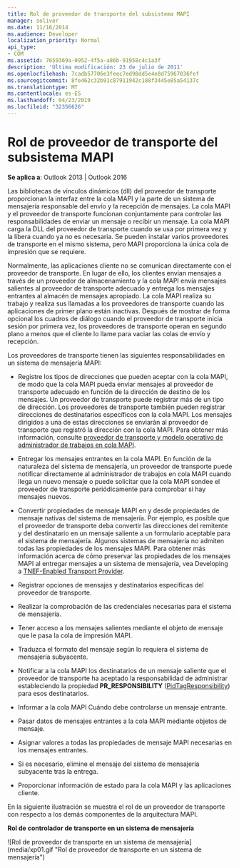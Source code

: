```yaml
---
title: Rol de proveedor de transporte del subsistema MAPI
manager: soliver
ms.date: 11/16/2014
ms.audience: Developer
localization_priority: Normal
api_type:
- COM
ms.assetid: 7659369a-0952-4f5a-a86b-91958c4c1a3f
description: 'Última modificación: 23 de julio de 2011'
ms.openlocfilehash: 7cadb57706e3feec7ed98dd5e4e8d75967036fef
ms.sourcegitcommit: 8fe462c32b91c87911942c188f3445e85a54137c
ms.translationtype: MT
ms.contentlocale: es-ES
ms.lasthandoff: 04/23/2019
ms.locfileid: "32356626"
---
```

# <a name="transport-provider-role-in-the-mapi-subsystem"></a>Rol de proveedor de transporte del subsistema MAPI
  
**Se aplica a**: Outlook 2013 | Outlook 2016 
  
Las bibliotecas de vínculos dinámicos (dll) del proveedor de transporte proporcionan la interfaz entre la cola MAPI y la parte de un sistema de mensajería responsable del envío y la recepción de mensajes. La cola MAPI y el proveedor de transporte funcionan conjuntamente para controlar las responsabilidades de enviar un mensaje o recibir un mensaje. La cola MAPI carga la DLL del proveedor de transporte cuando se usa por primera vez y la libera cuando ya no es necesaria. Se pueden instalar varios proveedores de transporte en el mismo sistema, pero MAPI proporciona la única cola de impresión que se requiere.
  
Normalmente, las aplicaciones cliente no se comunican directamente con el proveedor de transporte. En lugar de ello, los clientes envían mensajes a través de un proveedor de almacenamiento y la cola MAPI envía mensajes salientes al proveedor de transporte adecuado y entrega los mensajes entrantes al almacén de mensajes apropiado. La cola MAPI realiza su trabajo y realiza sus llamadas a los proveedores de transporte cuando las aplicaciones de primer plano están inactivas. Después de mostrar de forma opcional los cuadros de diálogo cuando el proveedor de transporte inicia sesión por primera vez, los proveedores de transporte operan en segundo plano a menos que el cliente lo llame para vaciar las colas de envío y recepción. 
  
Los proveedores de transporte tienen las siguientes responsabilidades en un sistema de mensajería MAPI:
  
- Registre los tipos de direcciones que pueden aceptar con la cola MAPI, de modo que la cola MAPI pueda enviar mensajes al proveedor de transporte adecuado en función de la dirección de destino de los mensajes. Un proveedor de transporte puede registrar más de un tipo de dirección. Los proveedores de transporte también pueden registrar direcciones de destinatarios específicos con la cola MAPI. Los mensajes dirigidos a una de estas direcciones se enviarán al proveedor de transporte que registró la dirección con la cola MAPI. Para obtener más información, consulte [proveedor de transporte y modelo operativo de administrador de trabajos en cola MAPI](transport-provider-and-mapi-spooler-operational-model.md).
    
- Entregar los mensajes entrantes en la cola MAPI. En función de la naturaleza del sistema de mensajería, un proveedor de transporte puede notificar directamente al administrador de trabajos en cola MAPI cuando llega un nuevo mensaje o puede solicitar que la cola MAPI sondee el proveedor de transporte periódicamente para comprobar si hay mensajes nuevos.
    
- Convertir propiedades de mensaje MAPI en y desde propiedades de mensaje nativas del sistema de mensajería. Por ejemplo, es posible que el proveedor de transporte deba convertir las direcciones del remitente y del destinatario en un mensaje saliente a un formulario aceptable para el sistema de mensajería. Algunos sistemas de mensajería no admiten todas las propiedades de los mensajes MAPI. Para obtener más información acerca de cómo preservar las propiedades de los mensajes MAPI al entregar mensajes a un sistema de mensajería, vea Developing a [TNEF-Enabled Transport Provider](developing-a-tnef-enabled-transport-provider.md).
    
- Registrar opciones de mensajes y destinatarios específicas del proveedor de transporte.
    
- Realizar la comprobación de las credenciales necesarias para el sistema de mensajería.
    
- Tener acceso a los mensajes salientes mediante el objeto de mensaje que le pasa la cola de impresión MAPI.
    
- Traduzca el formato del mensaje según lo requiera el sistema de mensajería subyacente.
    
- Notificar a la cola MAPI los destinatarios de un mensaje saliente que el proveedor de transporte ha aceptado la responsabilidad de administrar estableciendo la propiedad **PR_RESPONSIBILITY** ([PidTagResponsibility](pidtagresponsibility-canonical-property.md)) para esos destinatarios.
    
- Informar a la cola MAPI Cuándo debe controlarse un mensaje entrante.
    
- Pasar datos de mensajes entrantes a la cola MAPI mediante objetos de mensaje.
    
- Asignar valores a todas las propiedades de mensaje MAPI necesarias en los mensajes entrantes.
    
- Si es necesario, elimine el mensaje del sistema de mensajería subyacente tras la entrega.
    
- Proporcionar información de estado para la cola MAPI y las aplicaciones cliente.
    
En la siguiente ilustración se muestra el rol de un proveedor de transporte con respecto a los demás componentes de la arquitectura MAPI.
  
**Rol de controlador de transporte en un sistema de mensajería**
  
![Rol de proveedor de transporte en un sistema de mensajería] (media/xp01.gif "Rol de proveedor de transporte en un sistema de mensajería")
  


